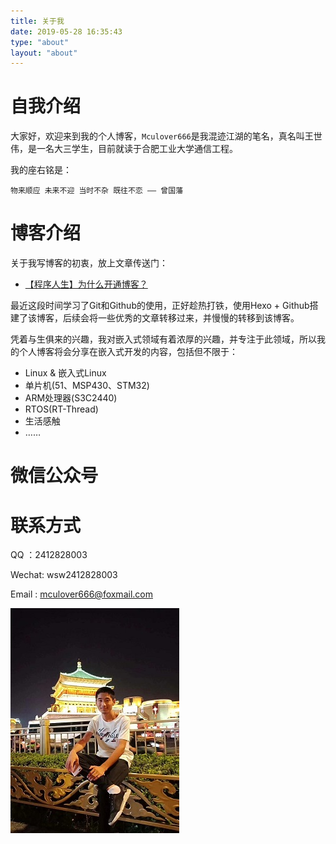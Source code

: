 ```yaml
---
title: 关于我
date: 2019-05-28 16:35:43
type: "about"
layout: "about"
---
```

# 自我介绍
大家好，欢迎来到我的个人博客，`Mculover666`是我混迹江湖的笔名，真名叫王世伟，是一名大三学生，目前就读于合肥工业大学通信工程。

我的座右铭是：

    物来顺应 未来不迎 当时不杂 既往不恋 —— 曾国藩

# 博客介绍
关于我写博客的初衷，放上文章传送门：

- [【程序人生】为什么开通博客？](https://blog.csdn.net/Mculover666/article/details/80913230)

最近这段时间学习了Git和Github的使用，正好趁热打铁，使用Hexo + Github搭建了该博客，后续会将一些优秀的文章转移过来，并慢慢的转移到该博客。

凭着与生俱来的兴趣，我对嵌入式领域有着浓厚的兴趣，并专注于此领域，所以我的个人博客将会分享在嵌入式开发的内容，包括但不限于：

- Linux & 嵌入式Linux
- 单片机(51、MSP430、STM32)
- ARM处理器(S3C2440)
- RTOS(RT-Thread)
- 生活感触
- ……

# 微信公众号


# 联系方式
QQ    ：2412828003

Wechat: wsw2412828003

Email : mculover666@foxmail.com

![Myself](./myself.jpg#pic_center)